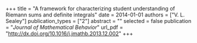 +++
title = "A framework for characterizing student understanding of Riemann sums and definite integrals"
date = 2014-01-01
authors = ["V. L. Sealey"]
publication_types = ["2"]
abstract = ""
selected = false
publication = "*Journal of Mathematical Behavior*"
url_pdf = "http://dx.doi.org/10.1016/j.jmathb.2013.12.002"
+++


